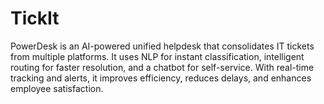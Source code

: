 # TickIt
PowerDesk is an AI-powered unified helpdesk that consolidates IT tickets from multiple platforms. It uses NLP for instant classification, intelligent routing for faster resolution, and a chatbot for self-service. With real-time tracking and alerts, it improves efficiency, reduces delays, and enhances employee satisfaction.
